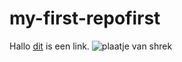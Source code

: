 # my-first-repofirst

Hallo [dit](https://nu.nl) is een link.
![plaatje van shrek](https://vincent.nl/shrek.jpg)
